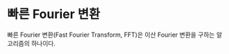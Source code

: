 <!---
title: "빠른 Fourier 변환"
category: Algorithms
language: Korean
--->

# 빠른 Fourier 변환

빠른 Fourier 변환(Fast Fourier Transform, FFT)은 이산 Fourier 변환을 구하는 알고리즘의 하나이다.


